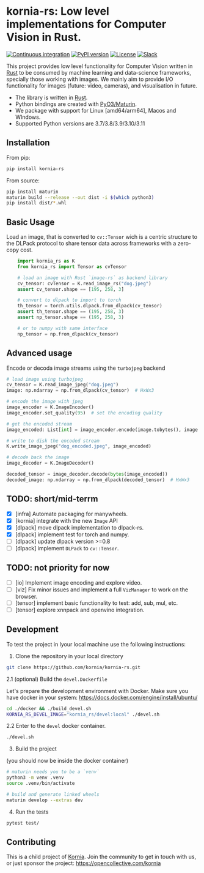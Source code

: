 # kornia-rs: Low level implementations for Computer Vision in Rust.

[![Continuous integration](https://github.com/kornia/kornia-rs/actions/workflows/ci.yml/badge.svg)](https://github.com/kornia/kornia-rs/actions/workflows/ci.yml)
[![PyPI version](https://badge.fury.io/py/kornia-rs.svg)](https://badge.fury.io/py/kornia-rs)
[![License](https://img.shields.io/badge/License-Apache%202.0-blue.svg)](LICENCE)
[![Slack](https://img.shields.io/badge/Slack-4A154B?logo=slack&logoColor=white)](https://join.slack.com/t/kornia/shared_invite/zt-csobk21g-CnydWe5fmvkcktIeRFGCEQ)

This project provides low level functionality for Computer Vision written in [Rust](https://www.rust-lang.org/) to be consumed by machine learning and data-science frameworks, specially those working with images. We mainly aim to provide I/O functionality for images (future: video, cameras), and visualisation in future.

- The library is written in [Rust](https://www.rust-lang.org/).
- Python bindings are created with [PyO3/Maturin](https://github.com/PyO3/maturin).
- We package with support for Linux [amd64/arm64], Macos and WIndows.
- Supported Python versions are 3.7/3.8/3.9/3.10/3.11

## Installation

From pip:

```bash
pip install kornia-rs
```

From source:

```bash
pip install maturin
maturin build --release --out dist -i $(which python3)
pip install dist/*.whl
```

## Basic Usage

Load an image, that is converted to `cv::Tensor` wich is a centric structure to the DLPack protocol to share tensor data across frameworks with a zero-copy cost.

```python
    import kornia_rs as K
    from kornia_rs import Tensor as cvTensor

    # load an image with Rust `image-rs` as backend library
    cv_tensor: cvTensor = K.read_image_rs("dog.jpeg")
    assert cv_tensor.shape == [195, 258, 3]

    # convert to dlpack to import to torch
    th_tensor = torch.utils.dlpack.from_dlpack(cv_tensor)
    assert th_tensor.shape == (195, 258, 3)
    assert np_tensor.shape == (195, 258, 3)

    # or to numpy with same interface
    np_tensor = np.from_dlpack(cv_tensor)
```

## Advanced usage

Encode or decoda image streams using the `turbojpeg` backend

```python
# load image using turbojpeg
cv_tensor = K.read_image_jpeg("dog.jpeg")
image: np.ndarray = np.from_dlpack(cv_tensor)  # HxWx3

# encode the image with jpeg
image_encoder = K.ImageEncoder()
image_encoder.set_quality(95)  # set the encoding quality

# get the encoded stream
image_encoded: List[int] = image_encoder.encode(image.tobytes(), image.shape)

# write to disk the encoded stream
K.write_image_jpeg("dog_encoded.jpeg", image_encoded)

# decode back the image
image_decoder = K.ImageDecoder()

decoded_tensor = image_decoder.decode(bytes(image_encoded))
decoded_image: np.ndarray = np.from_dlpack(decoded_tensor)  # HxWx3
```

## TODO: short/mid-terrm

- [x] [infra] Automate packaging for manywheels.
- [x] [kornia] integrate with the new `Image` API
- [x] [dlpack] move dlpack implementation to dlpack-rs.
- [x] [dlpack] implement test for torch and numpy.
- [ ] [dlpack] update dlpack version >=0.8
- [ ] [dlpack] implement `DLPack` to `cv::Tensor`.

## TODO: not priority for now

- [ ] [io] Implement image encoding and explore video.
- [ ] [viz] Fix minor issues and implement a full `VizManager` to work on the browser.
- [ ] [tensor] implement basic functionality to test: add, sub, mul, etc.
- [ ] [tensor] explore xnnpack and openvino integration.

## Development

To test the project in lyour local machine use the following instructions:

1. Clone the repository in your local directory

```bash
git clone https://github.com/kornia/kornia-rs.git
```

2.1 (optional) Build the `devel.Dockerfile`

Let's prepare the development environment with Docker.
Make sure you have docker in your system: https://docs.docker.com/engine/install/ubuntu/

```bash
cd ./docker && ./build_devel.sh
KORNIA_RS_DEVEL_IMAGE="kornia_rs/devel:local" ./devel.sh
```

2.2 Enter to the `devel` docker container.

```bash
./devel.sh
```

3. Build the project

(you should now be inside the docker container)

```bash
# maturin needs you to be a `venv`
python3 -m venv .venv
source .venv/bin/activate

# build and generate linked wheels
maturin develop --extras dev
```

4. Run the tests

```bash
pytest test/
```

## Contributing

This is a child project of [Kornia](https://github.com/kornia/kornia). Join the community to get in touch with us, or just sponsor the project: https://opencollective.com/kornia
